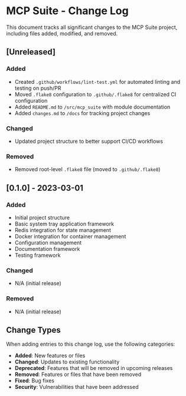 # MCP Suite - Change Log

This document tracks all significant changes to the MCP Suite project, including files added, modified, and removed.

## [Unreleased]

### Added
- Created `.github/workflows/lint-test.yml` for automated linting and testing on push/PR
- Moved `.flake8` configuration to `.github/.flake8` for centralized CI configuration
- Added `README.md` to `/src/mcp_suite` with module documentation
- Added `changes.md` to `/docs` for tracking project changes

### Changed
- Updated project structure to better support CI/CD workflows

### Removed
- Removed root-level `.flake8` file (moved to `.github/.flake8`)

## [0.1.0] - 2023-03-01

### Added
- Initial project structure
- Basic system tray application framework
- Redis integration for state management
- Docker integration for container management
- Configuration management
- Documentation framework
- Testing framework

### Changed
- N/A (initial release)

### Removed
- N/A (initial release)

## Change Types

When adding entries to this change log, use the following categories:

- **Added**: New features or files
- **Changed**: Updates to existing functionality
- **Deprecated**: Features that will be removed in upcoming releases
- **Removed**: Features or files that have been removed
- **Fixed**: Bug fixes
- **Security**: Vulnerabilities that have been addressed